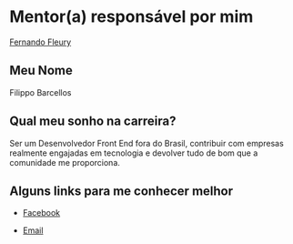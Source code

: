 # Mentor(a) responsável por mim

[Fernando Fleury](/profiles/mentors/profiles/fernando_fleury.md)

## Meu Nome

Filippo Barcellos

## Qual meu sonho na carreira?

Ser um Desenvolvedor Front End fora do Brasil, contribuir com empresas realmente engajadas em tecnologia e devolver tudo de bom que a comunidade me proporciona. 

## Alguns links para me conhecer melhor

- [Facebook](https://www.facebook.com/filippo.barcellos)

- [Email](mailto:barcellos.filippo@gmail.com)